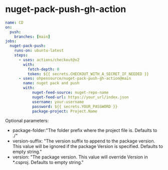 # nuget-pack-push-gh-action

```yml
name: CD
on:
  push:
    branches: [main]
jobs:
  nuget-pack-push:
    runs-on: ubuntu-latest
    steps:
      - uses: actions/checkout@v2
        with:
          fetch-depth: 0
          token: ${{ secrets.CHECKOUT_WITH_A_SECRET_IF_NEEDED }}
      - uses: ohpensource/nuget-pack-push-gh-action@main
        name: nuget pack and push
        with:
            nuget-feed-source: nuget-repo-name
            nuget-feed-url: https://your_url/index.json
            username: your-username
            password: ${{ secrets.YOUR_PASSWORD }}
            package-project: Project.Name
```

Optional parameters:
* package-folder:"The folder prefix where the project file is. Defaults to ./"
* version-suffix: "The version suffix to append to the package version. This value will be ignored if the package Version is specified. Defaults to empty string."
* version: "The package version. This value will override Version in *.csproj. Defaults to empty string." 

